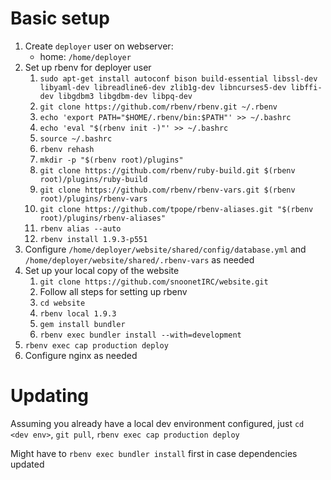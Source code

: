 # Basic setup
1. Create `deployer` user on webserver:
    - home: `/home/deployer`
2. Set up rbenv for deployer user
    1. `sudo apt-get install autoconf bison build-essential libssl-dev libyaml-dev libreadline6-dev zlib1g-dev libncurses5-dev libffi-dev libgdbm3 libgdbm-dev libpq-dev`
    2. `git clone https://github.com/rbenv/rbenv.git ~/.rbenv`
    3. `echo 'export PATH="$HOME/.rbenv/bin:$PATH"' >> ~/.bashrc`
    4. `echo 'eval "$(rbenv init -)"' >> ~/.bashrc`
    5. `source ~/.bashrc`
    6. `rbenv rehash`
    7. `mkdir -p "$(rbenv root)/plugins"`
    8. `git clone https://github.com/rbenv/ruby-build.git $(rbenv root)/plugins/ruby-build`
    9. `git clone https://github.com/rbenv/rbenv-vars.git $(rbenv root)/plugins/rbenv-vars`
    10. `git clone https://github.com/tpope/rbenv-aliases.git "$(rbenv root)/plugins/rbenv-aliases"`
    11. `rbenv alias --auto`
    12. `rbenv install 1.9.3-p551`
3. Configure `/home/deployer/website/shared/config/database.yml` and `/home/deployer/website/shared/.rbenv-vars` as needed
4. Set up your local copy of the website
    1. `git clone https://github.com/snoonetIRC/website.git`
    2. Follow all steps for setting up rbenv
    3. `cd website`
    4. `rbenv local 1.9.3`
    5. `gem install bundler`
    6. `rbenv exec bundler install --with=development`
5. `rbenv exec cap production deploy`
6. Configure nginx as needed

# Updating
Assuming you already have a local dev environment configured, just `cd <dev env>`, `git pull`, `rbenv exec cap production deploy`

Might have to `rbenv exec bundler install` first in case dependencies updated

